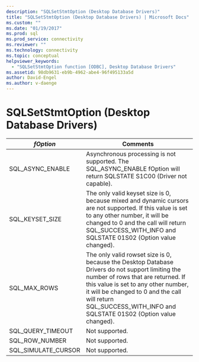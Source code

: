 ```yaml
---
description: "SQLSetStmtOption (Desktop Database Drivers)"
title: "SQLSetStmtOption (Desktop Database Drivers) | Microsoft Docs"
ms.custom: ""
ms.date: "01/19/2017"
ms.prod: sql
ms.prod_service: connectivity
ms.reviewer: ""
ms.technology: connectivity
ms.topic: conceptual
helpviewer_keywords: 
  - "SQLSetStmtOption function [ODBC], Desktop Database Drivers"
ms.assetid: 98db9631-eb9b-4962-abe4-96f495133a5d
author: David-Engel
ms.author: v-daenge
---
```

# SQLSetStmtOption (Desktop Database Drivers)

|*fOption*|Comments|  
|---------------|--------------|  
|SQL_ASYNC_ENABLE|Asynchronous processing is not supported. The SQL_ASYNC_ENABLE fOption will return SQLSTATE S1C00 (Driver not capable).|  
|SQL_KEYSET_SIZE|The only valid keyset size is 0, because mixed and dynamic cursors are not supported. If this value is set to any other number, it will be changed to 0 and the call will return SQL_SUCCESS_WITH_INFO and SQLSTATE 01S02 (Option value changed).|  
|SQL_MAX_ROWS|The only valid rowset size is 0, because the Desktop Database Drivers do not support limiting the number of rows that are returned. If this value is set to any other number, it will be changed to 0 and the call will return SQL_SUCCESS_WITH_INFO and SQLSTATE 01S02 (Option value changed).|  
|SQL_QUERY_TIMEOUT|Not supported.|  
|SQL_ROW_NUMBER|Not supported.|  
|SQL_SIMULATE_CURSOR|Not supported.|
